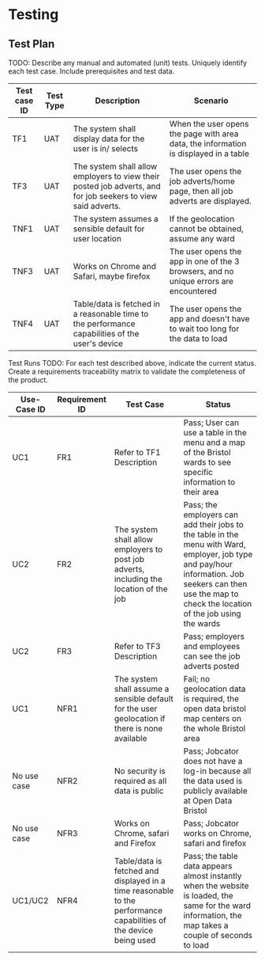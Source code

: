 # Testing

## Test Plan
TODO: Describe any manual and automated (unit) tests. Uniquely identify each test case. Include prerequisites and test data.

| Test case ID | Test Type | Description | Scenario |
| ------------ | --------- | ----------- | -------- |
| TF1 | UAT | The system shall display data for the user is in/ selects | When the user opens the page with area data, the information is displayed in a table |
| TF3 | UAT | The system shall allow employers to view their posted job adverts, and for job seekers to view said adverts. | The user opens the job adverts/home page, then all job adverts are displayed. |
| TNF1 | UAT | The system assumes a sensible default for user location | If the geolocation cannot be obtained, assume any ward |
| TNF3 | UAT | Works on Chrome and Safari, maybe firefox | The user opens the app in one of the 3 browsers, and no unique errors are encountered |
| TNF4 | UAT | Table/data is fetched in a reasonable time to the performance capabilities of the user's device | The user opens the app and doesn't have to wait too long for the data to load |

Test Runs
TODO: For each test described above, indicate the current status. 
Create a requirements traceability matrix to validate the completeness of the product.

| Use-Case ID | Requirement ID | Test Case | Status |
| ----------- | -------------- | --------- | ------ |
| UC1 | FR1 | Refer to TF1 Description | Pass; User can use a table in the menu and a map of the Bristol wards to see specific information to their area |
| UC2 | FR2 | The system shall allow employers to post job adverts, including the location of the job | Pass; the employers can add their jobs to the table in the menu with Ward, employer, job type and pay/hour information. Job seekers can then use the map to check the location of the job using the wards |
| UC2 | FR3 | Refer to TF3 Description | Pass; employers and employees can see the job adverts posted |
| UC1 | NFR1 | The system shall assume a sensible default for the user geolocation if there is none available | Fail; no geolocation data is required, the open data bristol map centers on the whole Bristol area |
| No use case| NFR2 | No security is required as all data is public | Pass; Jobcator does not have a log-in because all the data used is publicly available at Open Data Bristol |
| No use case | NFR3 | Works on Chrome, safari and Firefox | Pass; Jobcator works on Chrome, safari and firefox |
| UC1/UC2 | NFR4 | Table/data is fetched and displayed in a time reasonable to the performance capabilities of the device being used | Pass; the table data appears almost instantly when the website is loaded, the same for the ward information, the map takes a couple of seconds to load |
